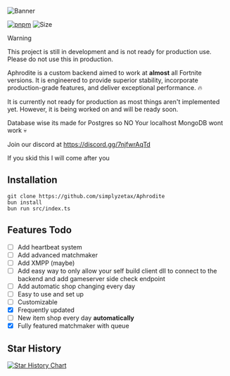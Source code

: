 ![Banner](https://github.com/simplyzetax/Aphrodite/assets/38991189/e81f199d-24bd-47c0-a181-070aa03d43e1)


[![pnpm](https://img.shields.io/badge/maintained%20with-bun-ac98ff.svg?style=for-the-badge&logo=bun)](https://bun.sh/) 
![Size](https://img.shields.io/github/repo-size/simplyzetax/Aphrodite?label=Size&style=for-the-badge)

> [!WARNING]
> This project is still in development and is not ready for production use. Please do not use this in production.

Aphrodite is a custom backend aimed to work at **almost** all Fortnite versions. It is engineered to provide superior stability, incorporate production-grade features, and deliver exceptional performance. 🔥

It is currently not ready for production as most things aren't implemented yet. However, it is being worked on and will be ready soon.

Database wise its made for Postgres so NO Your localhost MongoDB wont work 💀

Join our discord at https://discord.gg/7njfwrAqTd

If you skid this I will come after you

## Installation
`git clone https://github.com/simplyzetax/Aphrodite`  
`bun install`  
`bun run src/index.ts`


## Features Todo

- [ ] Add heartbeat system
- [ ] Add advanced matchmaker
- [ ] Add XMPP (maybe)
- [ ] Add easy way to only allow your self build client dll to connect to the backend and add gameserver side check endpoint
- [ ] Add automatic shop changing every day
- [ ] Easy to use and set up
- [ ] Customizable
- [x] Frequently updated
- [ ] New item shop every day **automatically**
- [x] Fully featured matchmaker with queue

## Star History

[![Star History Chart](https://api.star-history.com/svg?repos=simplyzetax/Aphrodite&type=Date)](https://star-history.com/#simplyzetax/Aphrodite&Date)
